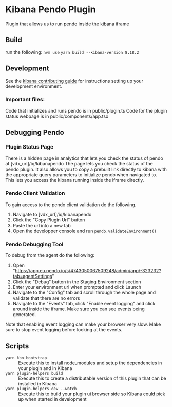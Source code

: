 # Kibana Pendo Plugin
Plugin that allows us to run pendo inside the kibana iframe

## Build
run the following:
`nvm use`
`yarn build --kibana-version 8.18.2`


## Development
See the [kibana contributing guide](https://github.com/elastic/kibana/blob/main/CONTRIBUTING.md) for instructions setting up your development environment.

### Important files:
Code that initializes and runs pendo is in public/plugin.ts
Code for the plugin status webpage is in public/components/app.tsx

## Debugging Pendo

### Plugin Status Page
There is a hidden page in analytics that lets you check the status of pendo at [vdx_url]/iq/kibanapendo
The page lets you check the status of the pendo plugin. It also allows you to copy a prebuilt link directly to kibana with the appropriate query parameters to initialize pendo when navigated to. This lets you access the kibana running inside the iframe directly. 

### Pendo Client Validation
To gain access to the pendo client validation do the following.
1. Navigate to [vdx_url]/iq/kibanapendo
2. Click the "Copy Plugin Url" button
3. Paste the url into a new tab
4. Open the developper console and run `pendo.validateEnvironment()`

### Pendo Debugging Tool
To debug from the agent do the following:
1. Open "https://app.eu.pendo.io/s/4743050067509248/admin/app/-323232?tab=agentSettings"
2. Click the "Debug" button in the Staging Environment section
3. Enter your environment url when prompted and click Launch
4. Navigate to the "Config" tab and scroll through the whole page and validate that there are no errors
5. Navigate to the "Events" tab, click "Enable event logging" and click around inside the iframe. Make sure you can see events being generated.

Note that enabling event logging can make your browser very slow. Make sure to stop event logging before looking at the events. 


## Scripts

<dl>
  <dt><code>yarn kbn bootstrap</code></dt>
  <dd>Execute this to install node_modules and setup the dependencies in your plugin and in Kibana</dd>

  <dt><code>yarn plugin-helpers build</code></dt>
  <dd>Execute this to create a distributable version of this plugin that can be installed in Kibana</dd>

  <dt><code>yarn plugin-helpers dev --watch</code></dt>
    <dd>Execute this to build your plugin ui browser side so Kibana could pick up when started in development</dd>
</dl>
